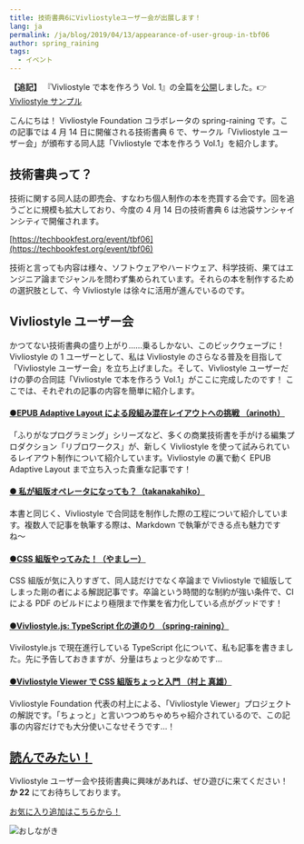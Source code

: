 ```yaml
---
title: 技術書典6にVivliostyleユーザー会が出展します！
lang: ja
permalink: /ja/blog/2019/04/13/appearance-of-user-group-in-tbf06
author: spring_raining
tags:
  - イベント
---
```


**【追記】** 『Vivliostyle で本を作ろう Vol. 1』の全篇を[公開](https://vivliostyle.org/viewer/#b=https://vivliostyle.github.io/vivliostyle_doc/ja/vivliostyle-user-group-vol1/index.html&renderAllPages=true)しました。👉[Vivliostyle サンプル](/ja/samples/)

こんにちは！ Vivliostyle Foundation コラボレータの spring-raining です。この記事では 4 月 14 日に開催される技術書典 6 で、サークル「Vivliostyle ユーザー会」が頒布する同人誌「Vivliostyle で本を作ろう Vol.1」を紹介します。

## 技術書典って？

技術に関する同人誌の即売会、すなわち個人制作の本を売買する会です。回を追うごとに規模も拡大しており、今度の 4 月 14 日の技術書典 6 は池袋サンシャインシティで開催されます。

[https://techbookfest.org/event/tbf06](https://techbookfest.org/event/tbf06)

技術と言っても内容は様々、ソフトウェアやハードウェア、科学技術、果てはエンジニア論までジャンルを問わず集められています。それらの本を制作するための選択肢として、今 Vivliostyle は徐々に活用が進んでいるのです。

## Vivliostyle ユーザー会

かつてない技術書典の盛り上がり……乗るしかない、このビックウェーブに！ Vivliostyle の 1 ユーザーとして、私は Vivliostyle のさらなる普及を目指して「Vivliostyle ユーザー会」を立ち上げました。そして、Vivliostyle ユーザーだけの夢の合同誌「Vivliostyle で本を作ろう Vol.1」がここに完成したのです！ ここでは、それぞれの記事の内容を簡単に紹介します。

#### [●EPUB Adaptive Layout による段組み混在レイアウトへの挑戦 （arinoth）](<https://vivliostyle.org/viewer/#b=https://vivliostyle.github.io/vivliostyle_doc/ja/vivliostyle-user-group-vol1/index.html&f=epubcfi(/6!)>)

「ふりがなプログラミング」シリーズなど、多くの商業技術書を手がける編集プロダクション「リブロワークス」が、新しく Vivliostyle を使って試みられているレイアウト制作について紹介しています。Vivliostyle の裏で動く EPUB Adaptive Layout まで立ち入った貴重な記事です！

#### [● 私が組版オペレータになっても？（takanakahiko）](<https://vivliostyle.org/viewer/#b=https://vivliostyle.github.io/vivliostyle_doc/ja/vivliostyle-user-group-vol1/index.html&f=epubcfi(/8!)>)

本書と同じく、Vivliostyle で合同誌を制作した際の工程について紹介しています。複数人で記事を執筆する際は、Markdown で執筆ができる点も魅力ですね〜

#### [●CSS 組版やってみた！（やましー）](<https://vivliostyle.org/viewer/#b=https://vivliostyle.github.io/vivliostyle_doc/ja/vivliostyle-user-group-vol1/index.html&f=epubcfi(/10!)>)

CSS 組版が気に入りすぎて、同人誌だけでなく卒論まで Vivliostyle で組版してしまった剛の者による解説記事です。卒論という時間的な制約が強い条件で、CI による PDF のビルドにより極限まで作業を省力化している点がグッドです！

#### [●Vivliostyle.js: TypeScript 化の道のり （spring-raining）](<https://vivliostyle.org/viewer/#b=https://vivliostyle.github.io/vivliostyle_doc/ja/vivliostyle-user-group-vol1/index.html&f=epubcfi(/12!)>)

Vivilostyle.js で現在進行している TypeScript 化について、私も記事を書きました。先に予告しておきますが、分量はちょっと少なめです…

#### [●Vivliostyle Viewer で CSS 組版ちょっと入門 （村上 真雄）](<https://vivliostyle.org/viewer/#b=https://vivliostyle.github.io/vivliostyle_doc/ja/vivliostyle-user-group-vol1/index.html&f=epubcfi(/14!)>)

Vivliostyle Foundation 代表の村上による、「Vivliostyle Viewer」プロジェクトの解説です。「ちょっと」と言いつつめちゃめちゃ紹介されているので、この記事の内容だけでも大分使いこなせそうです…！

## [読んでみたい！](https://vivliostyle.org/viewer/#b=https://vivliostyle.github.io/vivliostyle_doc/ja/vivliostyle-user-group-vol1/index.html&renderAllPages=true)

Vivliostyle ユーザー会や技術書典に興味があれば、ぜひ遊びに来てください！ **か 22** にてお待ちしております。

[お気に入り追加はこちらから！](https://techbookfest.org/event/tbf06/circle/46140004)

![おしながき](/assets/posts/2019-04-13-appearance-of-user-group-in-tbf06/oshinagaki.png)
